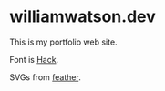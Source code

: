# williamwatson.dev

This is my portfolio web site.

Font is [Hack](https://github.com/ryanoasis/nerd-fonts/tree/master/patched-fonts/Hack).

SVGs from [feather](https://github.com/feathericons/feather).
